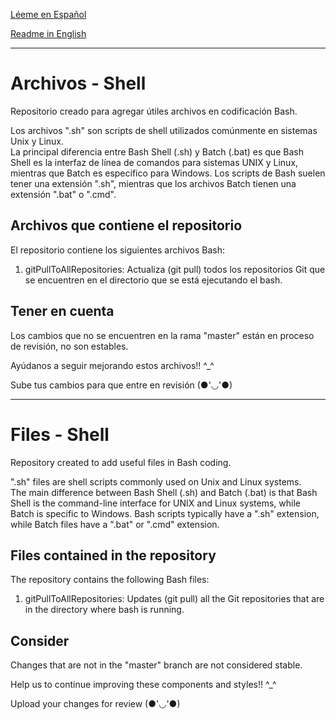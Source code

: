 [Léeme en Español](#archivos---shell)

[Readme in English](#files---shell)

---
# Archivos - Shell
Repositorio creado para agregar útiles archivos en codificación Bash.

Los archivos ".sh" son scripts de shell utilizados comúnmente en sistemas Unix y Linux.  
La principal diferencia entre Bash Shell (.sh) y Batch (.bat) es que Bash Shell es la interfaz de línea de comandos para sistemas UNIX y Linux, mientras que Batch es específico para Windows. Los scripts de Bash suelen tener una extensión ".sh", mientras que los archivos Batch tienen una extensión ".bat" o ".cmd".

## Archivos que contiene el repositorio

El repositorio contiene los siguientes archivos Bash:
1) gitPullToAllRepositories: Actualiza (git pull) todos los repositorios Git que se encuentren en el directorio que se está ejecutando el bash.

## Tener en cuenta

Los cambios que no se encuentren en la rama "master" están en proceso de revisión, no son estables.

Ayúdanos a seguir mejorando estos archivos!! ^_^

Sube tus cambios para que entre en revisión (●'◡'●)

---

# Files - Shell
Repository created to add useful files in Bash coding.

".sh" files are shell scripts commonly used on Unix and Linux systems.  
The main difference between Bash Shell (.sh) and Batch (.bat) is that Bash Shell is the command-line interface for UNIX and Linux systems, while Batch is specific to Windows. Bash scripts typically have a ".sh" extension, while Batch files have a ".bat" or ".cmd" extension.

## Files contained in the repository

The repository contains the following Bash files:
1) gitPullToAllRepositories: Updates (git pull) all the Git repositories that are in the directory where bash is running.

## Consider

Changes that are not in the "master" branch are not considered stable.

Help us to continue improving these components and styles!! ^_^

Upload your changes for review (●'◡'●)
